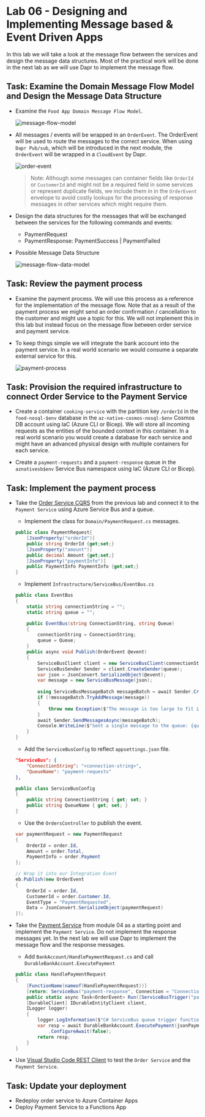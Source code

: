 # Lab 06 - Designing and Implementing Message based & Event Driven Apps

In this lab we will take a look at the message flow between the services and design the message data structures. Most of the practical work will be done in the next lab as we will use Dapr to implement the message flow.

## Task: Examine the Domain Message Flow Model and Design the Message Data Structure

- Examine the `Food App Domain Message Flow Model`. 

    ![message-flow-model](_images/message-flow.png)

- All messages / events will be wrapped in an `OrderEvent`. The OrderEvent will be used to route the messages to the correct service. When using `Dapr Pub/sub`, which will be introduced in the next module, the `OrderEvent` will be wrapped in a `CloudEvent` by Dapr.

    ![order-event](_images/order-event.png)
    
    >Note: Although some messages can container fields like `OrderId` or `CustomerId` and might not be a required field in some services or represent duplicate fields, we include them in in the `OrderEvent` envelope to avoid costly lookups for the processing of response messages in other services which might require them.

- Design the data structures for the messages that will be exchanged between the services for the following commands and events:

    - PaymentRequest    
    - PaymentResponse: PaymentSuccess | PaymentFailed

- Possible Message Data Structure

    ![message-flow-data-model](_images/message-flow-data-model.png)

## Task: Review the payment process

- Examine the payment process. We will use this process as a reference for the implementation of the message flow. Note that as a result of the payment process we might send an order confirmation / cancellation to the customer and might use a topic for this. We will not implement this in this lab but instead focus on the message flow between order service and payment service.

- To keep things simple we will integrate the bank account into the payment service. In a real world scenario we would consume a separate external service for this.

    ![payment-process](_images/payment-process.png)

## Task: Provision the required infrastructure to connect Order Service to the Payment Service

- Create a container `cooking-service` with the partition key `/orderId` in the `food-nosql-$env` database in the `az-native-cosmos-nosql-$env` Cosmos DB account using IaC (Azure CLI or Bicep). We will store all incoming requests as the entities of the bounded context in this container. In a real world scenario you would create a database for each service and might have an advanced physical design with multiple containers for each service.

- Create a `payment-requests` and a `payment-response` queue in the `aznativesb$env` Service Bus namespace using IaC (Azure CLI or Bicep).

## Task: Implement the payment process

- Take the [Order Service CQRS](./starter/orders-service-cqrs/) from the previous lab and connect it to the `Payment Service` using Azure Service Bus and a queue. 
    
    - Implement the class for `Domain/PaymentRequest.cs` messages.

    ```c#
    public class PaymentRequest{
        [JsonProperty("orderId")]
        public string OrderId {get;set;}
        [JsonProperty("amount")]
        public decimal Amount {get;set;}
        [JsonProperty("paymentInfo")]
        public PaymentInfo PaymentInfo {get;set;}
    }
    ```

    - Implement `Infrastructure/ServiceBus/EventBus.cs`

    ```c#
    public class EventBus
    {
        static string connectionString = "";
        static string queue = "";

        public EventBus(string ConnectionString, string Queue)
        {
            connectionString = ConnectionString;
            queue = Queue;
        }
        public async void Publish(OrderEvent @event)        
        {
            ServiceBusClient client = new ServiceBusClient(connectionString);
            ServiceBusSender Sender = client.CreateSender(queue);
            var json = JsonConvert.SerializeObject(@event);
            var message = new ServiceBusMessage(json);
            
            using ServiceBusMessageBatch messageBatch = await Sender.CreateMessageBatchAsync();
            if (!messageBatch.TryAddMessage(message))
            {
                throw new Exception($"The message is too large to fit in the batch.");
            }
            await Sender.SendMessagesAsync(messageBatch);
            Console.WriteLine($"Sent a single message to the queue: {queue}");
        }
    }
    ```
    - Add the `ServiceBusConfig` to reflect `appsettings.json` file.

    ```json
    "ServiceBus": {
        "ConnectionString": "<connection-string>",
        "QueueName": "payment-requests"
    },
    ``` 

    ```c#
    public class ServiceBusConfig
    {
        public string ConnectionString { get; set; }
        public string QueueName { get; set; }
    }
    ```

    - Use the `OrdersController` to publish the event. 

    ```c#
    var paymentRequest = new PaymentRequest
    {
        OrderId = order.Id,
        Amount = order.Total,
        PaymentInfo = order.Payment
    };
    
    // Wrap it into our Integration Event
    eb.Publish(new OrderEvent
    {
        OrderId = order.Id,
        CustomerId = order.Customer.Id,
        EventType = "PaymentRequested",
        Data = JsonConvert.SerializeObject(paymentRequest)
    });
    ```

- Take the [Payment Service](./starter/payment-service/) from module 04 as a starting point and implement the `Payment Service`. Do not implement the response messages yet. In the next lab we will use Dapr to implement the message flow and the response messages.

    - Add `BankAccount/HandlePaymentRequest.cs` and call `DurableBankAccount.ExecutePayment`

    ```c#
    public class HandlePaymentRequest
    {
        [FunctionName(nameof(HandlePaymentRequest))]
        [return: ServiceBus("payment-response", Connection = "ConnectionServiceBus")]
        public static async Task<OrderEvent> Run([ServiceBusTrigger("payment-requests", Connection = "ConnectionServiceBus")]string jsonPayment, 
        [DurableClient] IDurableEntityClient client, 
        ILogger logger)
        {
            logger.LogInformation($"C# ServiceBus queue trigger function processed message: {jsonPayment}");
            var resp = await DurableBankAccount.ExecutePayment(jsonPayment, client, logger)
                .ConfigureAwait(false);
            return resp;
        }
    }   
    ```

- Use [Visual Studio Code REST Client](https://marketplace.visualstudio.com/items?itemName=humao.rest-client) to test the `Order Service` and the `Payment Service`.

## Task: Update your deployment

- Redeploy order service to Azure Container Apps
- Deploy Payment Service to a Functions App